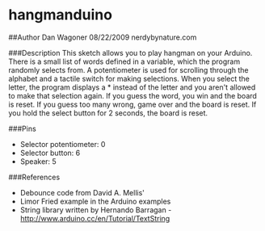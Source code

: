 # hangmanduino

##Author
Dan Wagoner
08/22/2009
nerdybynature.com

###Description
This sketch allows you to play hangman on your Arduino. There is a small list of words defined in a variable, which the program randomly selects from. A potentiometer is used for scrolling through the alphabet and a tactile switch for making selections. When you select the letter, the program displays a * instead of the letter and you aren't allowed to make that selection again. If you guess the word, you win and the board is reset. If you guess too many wrong, game over and the board is reset. If you hold the select button for 2 seconds, the board is reset.

###Pins
* Selector potentiometer: 0
* Selector button: 6
* Speaker: 5

###References
* Debounce code from David A. Mellis'
* Limor Fried example in the Arduino examples
* String library written by Hernando Barragan - http://www.arduino.cc/en/Tutorial/TextString
